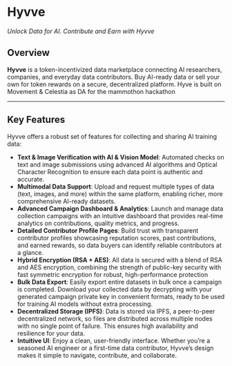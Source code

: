 # Hyvve

*Unlock Data for AI. Contribute and Earn with Hyvve*

## Overview

**Hyvve** is a token-incentivized data marketplace connecting AI researchers, companies, and everyday data contributors. Buy AI-ready data or sell your own for token rewards on a secure, decentralized platform.
Hyve is built on Movement & Celestia as DA for the mammothon hackathon 

---

## Key Features
Hyvve offers a robust set of features for collecting and sharing AI training data:

- **Text & Image Verification with AI & Vision Model**: Automated checks on text and image submissions using advanced AI algorithms and Optical Character Recognition to ensure each data point is authentic and accurate.
- **Multimodal Data Support**: Upload and request multiple types of data (text, images, and more) within the same platform, enabling richer, more comprehensive AI-ready datasets.
- **Advanced Campaign Dashboard & Analytics**: Launch and manage data collection campaigns with an intuitive dashboard that provides real-time analytics on contributions, quality metrics, and progress.
- **Detailed Contributor Profile Pages**: Build trust with transparent contributor profiles showcasing reputation scores, past contributions, and earned rewards, so data buyers can identify reliable contributors at a glance.
- **Hybrid Encryption (RSA + AES)**: All data is secured with a blend of RSA and AES encryption, combining the strength of public-key security with fast symmetric encryption for robust, high-performance protection​
- **Bulk Data Export**: Easily export entire datasets in bulk once a campaign is completed. Download your collected data by decrypting with your generated campaign private key in convenient formats, ready to be used for training AI models without extra processing.
- **Decentralized Storage (IPFS)**: Data is stored via IPFS, a peer-to-peer decentralized network, so files are distributed across multiple nodes with no single point of failure​. This ensures high availability and resilience for your data.
- **Intuitive UI**: Enjoy a clean, user-friendly interface. Whether you’re a seasoned AI engineer or a first-time data contributor, Hyvve’s design makes it simple to navigate, contribute, and collaborate.

